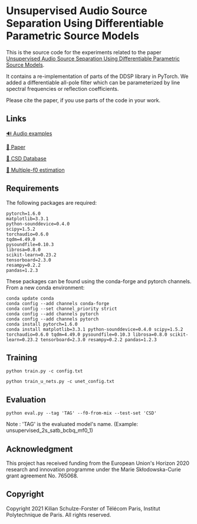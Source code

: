 # Unsupervised Audio Source Separation Using Differentiable Parametric Source Models

This is the source code for the experiments related to the paper [Unsupervised Audio Source Separation Using Differentiable Parametric Source Models](https://arxiv.org/abs/2201.09592).  

It contains a re-implementation of parts of the DDSP library in PyTorch. We added a differentiable all-pole filter which can be parameterized by line spectral frequencies or reflection coefficients. 

Please cite the paper, if you use parts of the code in your work.

## Links
[:loud_sound: Audio examples](https://schufo.github.io/umss/)

[:page_facing_up: Paper](https://arxiv.org/abs/2201.09592)

[:file_folder: CSD Database](https://zenodo.org/record/1286570#.Y0ZsbNJByUk)

[:microphone: Multiple-f0 estimation](https://github.com/helenacuesta/multif0-estimation-polyvocals)

## Requirements

The following packages are required:

    pytorch=1.6.0
    matplotlib=3.3.1
    python-sounddevice=0.4.0
    scipy=1.5.2
    torchaudio=0.6.0
    tqdm=4.49.0
    pysoundfile=0.10.3
    librosa=0.8.0
    scikit-learn=0.23.2
    tensorboard=2.3.0
    resampy=0.2.2
    pandas=1.2.3

These packages can be found using the conda-forge and pytorch channels.
From a new conda environment:

    conda update conda
    conda config --add channels conda-forge
    conda config --set channel_priority strict
    conda config --add channels pytorch
    conda config --add channels pytorch
    conda install pytorch=1.6.0
    conda install matplotlib=3.3.1 python-sounddevice=0.4.0 scipy=1.5.2 torchaudio=0.6.0 tqdm=4.49.0 pysoundfile=0.10.3 librosa=0.8.0 scikit-learn=0.23.2 tensorboard=2.3.0 resampy=0.2.2 pandas=1.2.3

    
## Training

    python train.py -c config.txt
    
    python train_u_nets.py -c unet_config.txt
    
## Evaluation

    python eval.py --tag 'TAG' --f0-from-mix --test-set 'CSD'

Note : 'TAG' is the evaluated model's name. (Example: unsupervised_2s_satb_bcbq_mf0_1)
    
## Acknowledgment

This project has received funding from the European Union's Horizon 2020 research and innovation programme under the Marie Skłodowska-Curie grant agreement No. 765068.

## Copyright

Copyright 2021 Kilian Schulze-Forster of Télécom Paris, Institut Polytechnique de Paris.
All rights reserved.
